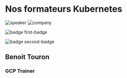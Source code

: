 <!-- .slide: class="speaker-slide" -->

# Nos formateurs Kubernetes

![speaker](./assets/images/nicolas.png)
![company](./assets/images/logo-sfeir-blanc.png)

![badge first-badge](./assets/images/certif-kube-ckad.png)

![badge second-badge](./assets/images/certif-terraform-associate.png)

<h2> Benoit <span>Touron</span></h2>

### GCP Trainer

<!-- .element: class="icon-rule icon-first" -->
